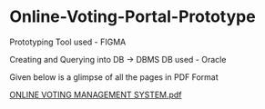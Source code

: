 # Online-Voting-Portal-Prototype

Prototyping Tool used - FIGMA

Creating and Querying into DB -> DBMS
DB used - Oracle


Given below is a glimpse of all the pages in PDF Format

[ONLINE VOTING MANAGEMENT SYSTEM.pdf](https://github.com/shreyapandey970/Online-Voting-Portal-Prototype/files/13256331/ONLINE.VOTING.MANAGEMENT.SYSTEM.pdf)
